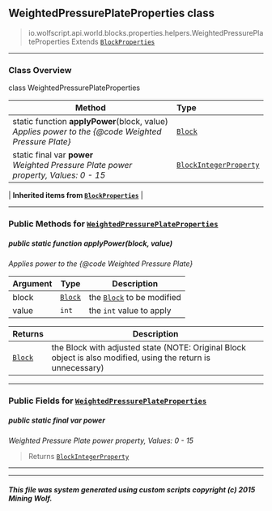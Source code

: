 ## WeightedPressurePlateProperties __class__

>io.wolfscript.api.world.blocks.properties.helpers.WeightedPressurePlateProperties
>Extends [`BlockProperties`](BlockProperties.md)

---

### Class Overview

class WeightedPressurePlateProperties

Method | Type   
--- | :--- 
static function __applyPower__(block, value) <br> _Applies power to the {@code Weighted Pressure Plate}_ | [`Block`](../../Block.md)
static final var __power__ <br> _Weighted Pressure Plate power property, Values: 0 - 15_ | [`BlockIntegerProperty`](../BlockIntegerProperty.md)
 |
__Inherited items from [`BlockProperties`](BlockProperties.md)__ |





---


### Public Methods for [`WeightedPressurePlateProperties`](WeightedPressurePlateProperties.md)

##### <a id='applypower'></a>public static function __applyPower__(block, value)

_Applies power to the {@code Weighted Pressure Plate}_

Argument | Type | Description  
--- | --- | --- 
block | [`Block`](../../Block.md) | the [`Block`](../../Block.md) to be modified
value | `int` | the `int` value to apply

Returns | Description
--- | --- 
[`Block`](../../Block.md) | the Block with adjusted state (NOTE: Original Block object is also modified, using the return is unnecessary)


---

### Public Fields for [`WeightedPressurePlateProperties`](WeightedPressurePlateProperties.md)

##### <a id='power'></a>public static final var __power__

_Weighted Pressure Plate power property, Values: 0 - 15_

>Returns
>  [`BlockIntegerProperty`](../BlockIntegerProperty.md)

---


---


##### This file was system generated using custom scripts copyright (c) 2015 Mining Wolf.
	

